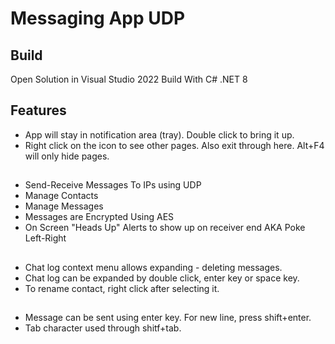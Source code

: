 # Messaging App UDP
## Build
Open Solution in Visual Studio 2022
Build With C# .NET 8

## Features
- App will stay in notification area (tray). Double click to bring it up.
- Right click on the icon to see other pages. Also exit through here. Alt+F4 will only hide pages.
##
- Send-Receive Messages To IPs using UDP
- Manage Contacts
- Manage Messages
- Messages are Encrypted Using AES
- On Screen "Heads Up" Alerts to show up on receiver end AKA Poke Left-Right

##
- Chat log context menu allows expanding - deleting messages.
- Chat log can be expanded by double click, enter key or space key.
- To rename contact, right click after selecting it.
##
- Message can be sent using enter key. For new line, press shift+enter.
- Tab character used through shitf+tab.